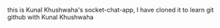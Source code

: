 this is Kunal Khushwaha's socket-chat-app,
I have cloned it to learn git github with Kunal Khushwaha 


